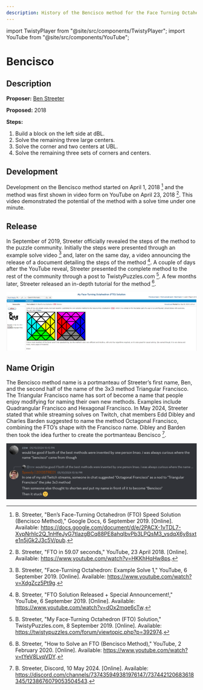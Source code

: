 ```yaml
---
description: History of the Bencisco method for the Face Turning Octahedron (FTO).
---
```


import TwistyPlayer from "@site/src/components/TwistyPlayer";
import YouTube from "@site/src/components/YouTube";

# Bencisco

<TwistyPlayer
 puzzle="fto"
 experimentalStickeringMaskOrbits="C4RNER:-I-I-I,CENTERS:I-I----------------II-II,EDGES:------------"
 controlPanel="none"
 cameraLatitude={35}
 cameraLongitude={0}
/>

## Description

**Proposer:** [Ben Streeter](CubingContributors/MethodDevelopers.md#streeter-ben)

**Proposed:** 2018

**Steps:**

1. Build a block on the left side at dBL.
2. Solve the remaining three large centers.
3. Solve the corner and two centers at UBL.
4. Solve the remaining three sets of corners and centers.

## Development

Development on the Bencisco method started on April 1, 2018 [^1] and the method was first shown in video form on YouTube on April 23, 2018 [^2]. This video demonstrated the potential of the method with a solve time under one minute.

<YouTube embedId="HKKhHqHw8ps" />

## Release

In September of 2019, Streeter officially revealed the steps of the method to the puzzle community. Initially the steps were presented through an example solve video [^3] and, later on the same day, a video announcing the release of a document detailing the steps of the method [^4]. A couple of days after the YouTube reveal, Streeter presented the complete method to the rest of the community through a post to TwistyPuzzles.com [^5]. A few months later, Streeter released an in-depth tutorial for the method [^6].

<YouTube embedId="XdgZcz5Pt9g" />
<YouTube embedId="dOx2mqe6cTw" />

![](img/Bencisco/Streeter1.png)

<YouTube embedId="tYeV8LvqVDY" />

## Name Origin

The Bencisco method name is a portmanteau of Streeter’s first name, Ben, and the second half of the name of the 3x3 method Triangular Francisco. The Triangular Francisco name has sort of become a name that people enjoy modifying for naming their own new methods. Examples include Quadrangular Francisco and Hexagonal Francisco. In May 2024, Streeter stated that while streaming solves on Twitch, chat members Edd Dibley and Charles Barden suggested to name the method Octagonal Francisco, combining the FTO’s shape with the Francisco name. Dibley and Barden then took the idea further to create the portmanteau Bencisco [^7].

![](img/Bencisco/NameOrigin.png)

[^1]: B. Streeter, "Ben’s Face-Turning Octahedron (FTO) Speed Solution (Bencisco Method)," Google Docs, 6 September 2019. [Online]. Available: https://docs.google.com/document/d/e/2PACX-1vTDL7-XvpNrhIc2Q_1nHfeJyG7tIazgBCq88PE8ahqIbvPb3LPQsM3_vsdqX6y8sxte1n5jGk2J3c5V/pub.

[^2]: B. Streeter, "FTO in 59.07 seconds," YouTube, 23 April 2018. [Online]. Available: https://www.youtube.com/watch?v=HKKhHqHw8ps.

[^3]: B. Streeter, "Face-Turning Octahedron: Example Solve 1," YouTube, 6 September 2019. [Online]. Available: https://www.youtube.com/watch?v=XdgZcz5Pt9g.

[^4]: B. Streeter, "FTO Solution Released + Special Announcement!," YouTube, 6 September 2019. [Online]. Available: https://www.youtube.com/watch?v=dOx2mqe6cTw.

[^5]: B. Streeter, "My Face-Turning Octahedron (FTO) Solution," TwistyPuzzles.com, 8 September 2019. [Online]. Available: https://twistypuzzles.com/forum/viewtopic.php?p=392974.

[^6]: B. Streeter, "How to Solve an FTO (Bencisco Method)," YouTube, 2 February 2020. [Online]. Available: https://www.youtube.com/watch?v=tYeV8LvqVDY.

[^7]: B. Streeter, Discord, 10 May 2024. [Online]. Available: https://discord.com/channels/737435949381976147/737442120683618345/1238676079053504543.